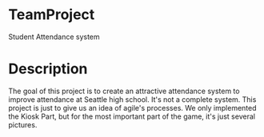 # TeamProject
Student Attendance system

# Description
The goal of this project is to create an attractive attendance system to improve attendance at Seattle high school. 
It's not a complete system. This project is just to give us an idea of agile's processes. We only implemented the Kiosk Part, but for the most important part of the game, it's just several pictures.  
